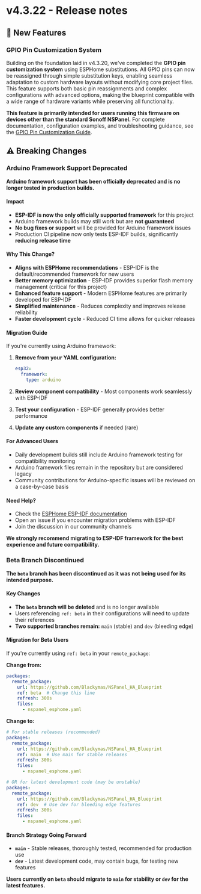 # v4.3.22 - Release notes

## 🎯 New Features

### GPIO Pin Customization System

Building on the foundation laid in v4.3.20, we've completed the **GPIO pin customization system** using ESPHome substitutions. All GPIO pins can now be reassigned through simple substitution keys, enabling seamless adaptation to custom hardware layouts without modifying core project files. This feature supports both basic pin reassignments and complex configurations with advanced options, making the blueprint compatible with a wide range of hardware variants while preserving all functionality.

**This feature is primarily intended for users running this firmware on devices other than the standard Sonoff NSPanel.** For complete documentation, configuration examples, and troubleshooting guidance, see the [GPIO Pin Customization Guide](docs/pins_customization.md).

## ⚠️ Breaking Changes

### Arduino Framework Support Deprecated

**Arduino framework support has been officially deprecated and is no longer tested in production builds.**

#### Impact
- **ESP-IDF is now the only officially supported framework** for this project
- Arduino framework builds may still work but are **not guaranteed**
- **No bug fixes or support** will be provided for Arduino framework issues
- Production CI pipeline now only tests ESP-IDF builds, significantly **reducing release time**

#### Why This Change?
- **Aligns with ESPHome recommendations** - ESP-IDF is the default/recommended framework for new users
- **Better memory optimization** - ESP-IDF provides superior flash memory management (critical for this project)
- **Enhanced feature support** - Modern ESPHome features are primarily developed for ESP-IDF
- **Simplified maintenance** - Reduces complexity and improves release reliability
- **Faster development cycle** - Reduced CI time allows for quicker releases

#### Migration Guide
If you're currently using Arduino framework:

1. **Remove from your YAML configuration:**
   ```yaml
   esp32:
     framework:
       type: arduino
   ```

2. **Review component compatibility** - Most components work seamlessly with ESP-IDF
3. **Test your configuration** - ESP-IDF generally provides better performance
4. **Update any custom components** if needed (rare)

#### For Advanced Users
- Daily development builds still include Arduino framework testing for compatibility monitoring
- Arduino framework files remain in the repository but are considered legacy
- Community contributions for Arduino-specific issues will be reviewed on a case-by-case basis

#### Need Help?
- Check the [ESPHome ESP-IDF documentation](https://esphome.io/guides/getting_started_command_line.html#esp-idf-framework)
- Open an issue if you encounter migration problems with ESP-IDF
- Join the discussion in our community channels

**We strongly recommend migrating to ESP-IDF framework for the best experience and future compatibility.**

### Beta Branch Discontinued

**The `beta` branch has been discontinued as it was not being used for its intended purpose.**

#### Key Changes
- **The `beta` branch will be deleted** and is no longer available
- Users referencing `ref: beta` in their configurations will need to update their references
- **Two supported branches remain:** `main` (stable) and `dev` (bleeding edge)

#### Migration for Beta Users
If you're currently using `ref: beta` in your `remote_package`:

**Change from:**
```yaml
packages:
  remote_package:
    url: https://github.com/Blackymas/NSPanel_HA_Blueprint
    ref: beta  # Change this line
    refresh: 300s
    files:
      - nspanel_esphome.yaml
```

**Change to:**
```yaml
# For stable releases (recommended)
packages:
  remote_package:
    url: https://github.com/Blackymas/NSPanel_HA_Blueprint
    ref: main  # Use main for stable releases
    refresh: 300s
    files:
      - nspanel_esphome.yaml

# OR for latest development code (may be unstable)
packages:
  remote_package:
    url: https://github.com/Blackymas/NSPanel_HA_Blueprint
    ref: dev  # Use dev for bleeding edge features
    refresh: 300s
    files:
      - nspanel_esphome.yaml
```

#### Branch Strategy Going Forward
- **`main`** - Stable releases, thoroughly tested, recommended for production use
- **`dev`** - Latest development code, may contain bugs, for testing new features

**Users currently on `beta` should migrate to `main` for stability or `dev` for the latest features.**
